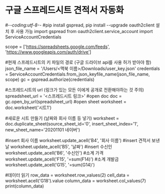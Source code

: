 # 구글 스프레드시트 견적서 자동화

#-*-coding:utf-8-*-
#pip install gspread, pip install --upgrade oauth2client 설치 후 사용 가능
import gspread
from oauth2client.service_account import ServiceAccountCredentials

scope = ['https://spreadsheets.google.com/feeds',
         'https://www.googleapis.com/auth/drive']

#현재 스프레드시트의 키 파일의 경로 (구글 드라이브 api를 사용 허가 받아야 함)
json_file_name = '/Users/<맥북 이름>/Downloads/user_key.json'
credentials = ServiceAccountCredentials.from_json_keyfile_name(json_file_name, scope)
gc = gspread.authorize(credentials)

#스프레드시트의 url (링크가 있는 모든 이에게 공개로 전환해야하는 것 주의)
spreadsheet_url = '<스프레드시트 링크>'
#open doc
doc = gc.open_by_url(spreadsheet_url)
#open sheet
worksheet = doc.worksheet('시트1')

#새로운 시트 만들기 (날짜와 회사 이름 등 넣기)
worksheet = doc.duplicate_sheet(source_sheet_id='0', insert_sheet_index='1', new_sheet_name='20201101 네이버')

#insert 회사 이름
worksheet.update_acell('B4', '회사 이름')
#insert 견적서 보낸 날
worksheet.update_acell('B5', '날짜')
#insert 수신인
worksheet.update_acell('B6', '수신인')
#소계 가격
worksheet.update_acell('F15', '=sum(F14)')
#소계 개발금
worksheet.update_acell('G15', '=sum(G14)')


#데이터 읽기
row_data = worksheet.row_values(2)
cell_data = worksheet.acell('G18').value
column_data = worksheet.col_values(7)
print(column_data)
